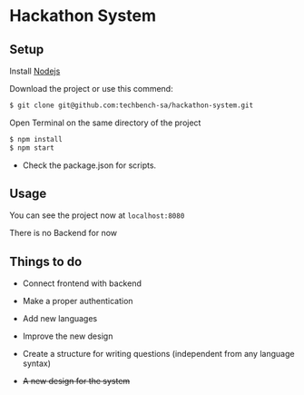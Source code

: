 
# Hackathon System

## Setup

Install [Nodejs](http://nodejs.org)

Download the project or use this commend:
```bash
$ git clone git@github.com:techbench-sa/hackathon-system.git
```

Open Terminal on the same directory of the project
```bash
$ npm install
$ npm start
```

* Check the package.json for scripts.

## Usage

You can see the project now at `localhost:8080`

There is no Backend for now

## Things to do
- Connect frontend with backend
- Make a proper authentication
- Add new languages
- Improve the new design
- Create a structure for writing questions (independent from any language syntax)

- ~~A new design for the system~~
